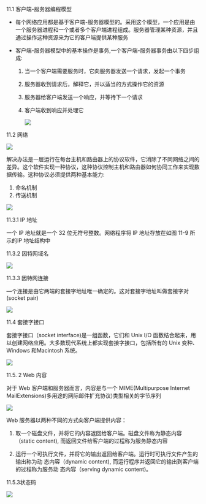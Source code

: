 11.1 客户端-服务器编程模型

- 每个网络应用都是基于客户端-服务器模型的。采用这个模型，一个应用是由一个服务器进程和一个或者多个客户端进程组成。服务器管理某种资源，并且通过操作这种资源来为它的客户端提供某种服务

- 客户端-服务器模型中的基本操作是事务,一个客户端-服务器事务由以下四步组成:

  1. 当一个客户端需要服务时，它向服务器发送一个请求，发起一个事务

  2. 服务器收到请求后，解释它，并以适当的方式操作它的资源

  3. 服务器给客户端发送一个响应，并等待下一个请求

  4. 客户端收到响应并处理它

     ![](https://gitee.com/andylinchuanxin/bookimagehome/raw/master/img/11-1.png)

11.2 网络

![](G:\luge_100\minegithub\BookSummary\深入计算机系统\image\10-2.png)

解决办法是一层运行在每台主机和路由器上的协议软件，它消除了不同网络之间的差异。这个软件实现一种协议，这种协议控制主机和路由器如何协同工作来实现数据传输。这种协议必须提供两种基本能力:

1. 命名机制
2. 传送机制

![](https://gitee.com/andylinchuanxin/bookimagehome/raw/master/img/11-7.png)



11.3.1 IP 地址

一个 IP 地址就是一个 32 位无符号整数。网络程序将 IP 地址存放在如图 11-9 所示的IP 地址结构中



11.3.2 因特网域名

![](https://gitee.com/andylinchuanxin/bookimagehome/raw/master/img/11-10.png)

11.3.3 因特网连接

—个连接是由它两端的套接字地址唯一确定的。这对套接字地址叫做套接字对(socket pair)

![](https://gitee.com/andylinchuanxin/bookimagehome/raw/master/img/11-11.png)



11.4 套接字接口

套接字接口（socket interface)是一组函数，它们和 Unix I/O 函数结合起来，用以创建网络应用。大多数现代系统上都实现套接字接口，包括所有的 Unix 变种、Windows 和Macintosh 系统。

![](https://gitee.com/andylinchuanxin/bookimagehome/raw/master/img/11-12.png)

11.5. 2 Web 内容

对于 Web 客户端和服务器而言，内容是与一个 MIME(Multipurpose Internet MailExtensions)多用途的网际邮件扩充协议)类型相关的字节序列

![](https://gitee.com/andylinchuanxin/bookimagehome/raw/master/img/11-23.png)

Web 服务器以两种不同的方式向客户端提供内容：

1. 取一个磁盘文件，并将它的内容返回给客户端。磁盘文件称为静态内容（static content), 而返回文件给客户端的过程称为服务静态内容

2. 运行一个可执行文件，并将它的输出返回给客户端。运行时可执行文件产生的输出称为动 态内容（dynamic content), 而运行程序并返回它的输出到客户端的过程称为服务动 态内容（serving dynamic content)。

   

11.5.3状态码

![](https://gitee.com/andylinchuanxin/bookimagehome/raw/master/img/11-25.png)